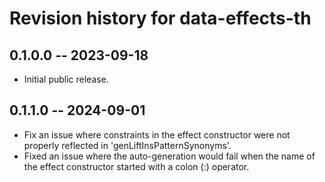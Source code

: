 # Revision history for data-effects-th

## 0.1.0.0 -- 2023-09-18

* Initial public release.

## 0.1.1.0 -- 2024-09-01
* Fix an issue where constraints in the effect constructor were not properly reflected in 'genLiftInsPatternSynonyms'.
* Fixed an issue where the auto-generation would fail when the name of the effect constructor started with a colon (:) operator.
